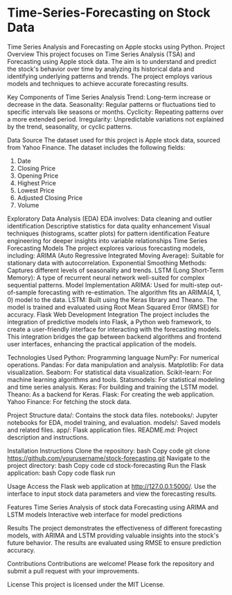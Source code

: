 # Time-Series-Forecasting on Stock Data
Time Series Analysis and Forecasting on Apple stocks using Python.
Project Overview
This project focuses on Time Series Analysis (TSA) and Forecasting using Apple stock data. The aim is to understand and predict the stock's behavior over time by analyzing its historical data and identifying underlying patterns and trends. The project employs various models and techniques to achieve accurate forecasting results.

Key Components of Time Series Analysis
Trend: Long-term increase or decrease in the data.
Seasonality: Regular patterns or fluctuations tied to specific intervals like seasons or months.
Cyclicity: Repeating patterns over a more extended period.
Irregularity: Unpredictable variations not explained by the trend, seasonality, or cyclic patterns.

Data Source
The dataset used for this project is Apple stock data, sourced from Yahoo Finance. The dataset includes the following fields:
1) Date
2) Closing Price
3) Opening Price
4) Highest Price
5) Lowest Price
6) Adjusted Closing Price
7) Volume

Exploratory Data Analysis (EDA)
EDA involves:
  Data cleaning and outlier identification
  Descriptive statistics for data quality enhancement
  Visual techniques (histograms, scatter plots) for pattern identification
  Feature engineering for deeper insights into variable relationships
  Time Series Forecasting Models
The project explores various forecasting models, including:
  ARIMA (Auto Regressive Integrated Moving Average): Suitable for stationary data with autocorrelation.
  Exponential Smoothing Methods: Captures different levels of seasonality and trends.
  LSTM (Long Short-Term Memory): A type of recurrent neural network well-suited for complex sequential patterns.
Model Implementation
  ARIMA: Used for multi-step out-of-sample forecasting with re-estimation. The algorithm fits an ARIMA(4, 1, 0) model to the data.
  LSTM: Built using the Keras library and Theano. The model is trained and evaluated using Root Mean Squared Error (RMSE) for accuracy.
Flask Web Development Integration
  The project includes the integration of predictive models into Flask, a Python web framework, to create a user-friendly interface for interacting with the forecasting models. This integration bridges the gap between backend algorithms and frontend user interfaces, enhancing the practical application of the models.

Technologies Used
Python: Programming language
NumPy: For numerical operations.
Pandas: For data manipulation and analysis.
Matplotlib: For data visualization.
Seaborn: For statistical data visualization.
Scikit-learn: For machine learning algorithms and tools.
Statsmodels: For statistical modeling and time series analysis.
Keras: For building and training the LSTM model.
Theano: As a backend for Keras.
Flask: For creating the web application.
Yahoo Finance: For fetching the stock data.

Project Structure
data/: Contains the stock data files.
notebooks/: Jupyter notebooks for EDA, model training, and evaluation.
models/: Saved models and related files.
app/: Flask application files.
README.md: Project description and instructions.

Installation Instructions
Clone the repository:
bash
Copy code
git clone https://github.com/yourusername/stock-forecasting.git
Navigate to the project directory:
bash
Copy code
cd stock-forecasting
Run the Flask application:
bash
Copy code
flask run

Usage
Access the Flask web application at http://127.0.0.1:5000/.
Use the interface to input stock data parameters and view the forecasting results.

Features
Time Series Analysis of stock data
Forecasting using ARIMA and LSTM models
Interactive web interface for model predictions

Results
The project demonstrates the effectiveness of different forecasting models, with ARIMA and LSTM providing valuable insights into the stock's future behavior. The results are evaluated using RMSE to ensure prediction accuracy.

Contributions
Contributions are welcome! Please fork the repository and submit a pull request with your improvements.

License
This project is licensed under the MIT License.
